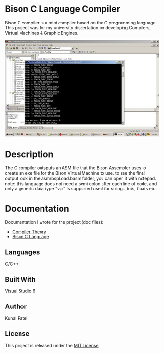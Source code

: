 # Bison C Language Compiler
Bison C compiler is a mini compiler based on the C programming language. This project was for my university dissertation on developing  Compilers, Virtual Machines & Graphic Engines.



![Screenshot](https://github.com/kpatel122/Bison-C-Compiler/blob/master/Images/BisonC.jpg)

# Description
The C compiler outsputs an ASM file that the Bison Assembler uses to create an exe file for the Bison Virtual Machine to use. to see the final output look in the asm/bspLoad.basm folder, you can open it with notepad.
note: this language does not need a semi colon after each line of code, and only a generic data type "var" is supported used for strings, ints, floats etc.

# Documentation
Documentation I wrote for the project (doc files):

* [Compiler Theory](https://github.com/kpatel122/Bison-C-Compiler/blob/master/1.Delving-Knee-Deep-Into-Compiler-Theory.doc)
* [Bison C Language](https://github.com/kpatel122/Bison-C-Compiler/blob/master/2.BisonC.doc)

## Languages
C/C++

## Built With
Visual Studio 6

## Author
Kunal Patel

## License
This project is released under the [MIT License](https://opensource.org/licenses/MIT) 

 
